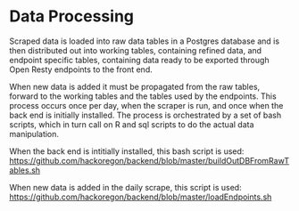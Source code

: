 Data Processing
=======================
Scraped data is loaded into raw data tables in a Postgres database and is then distributed out into working tables, containing refined data, and endpoint specific tables, containing data ready to be exported through Open Resty endpoints to the front end. 

When new data is added it must be propagated from the raw tables, forward to the working tables and the tables used by the endpoints. This process occurs once per day, when the scraper is run, and once when the back end is initially installed. The process is orchestrated by a set of bash scripts, which in turn call on R and sql scripts to do the actual data manipulation. 

When the back end is intitially installed, this bash script is used:
https://github.com/hackoregon/backend/blob/master/buildOutDBFromRawTables.sh

When new data is added in the daily scrape, this script is used:
https://github.com/hackoregon/backend/blob/master/loadEndpoints.sh
